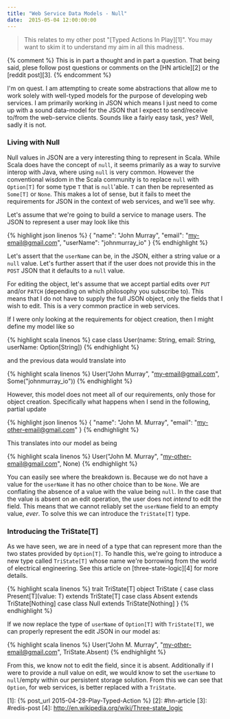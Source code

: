 ```yaml
---
title: "Web Service Data Models - Null"
date:  2015-05-04 12:00:00:00
---
```


> This relates to my other post "[Typed Actions In Play][1]". You may want to
> skim it to understand my aim in all this madness.

{% comment %}
This is in part a thought and in part a question. That being said, plese follow
post questions or comments on the [HN article][2] or the [reddit post][3].
{% endcomment %}

I'm on quest. I am attempting to create some abstractions that allow me to work
solely with well-typed models for the purpose of developing web services. I am primarily
working in JSON which means I just need to come up with a sound data-model for the
JSON that I expect to send/receive to/from the web-service clients. Sounds like a
fairly easy task, yes? Well, sadly it is not.

### Living with Null

Null values in JSON are a very interesting thing to represent in Scala. While Scala
does have the concept of `null`, it seems primarily as a way to survive interop with
Java, where using `null` is very common. However the conventional wisdom in the Scala
community is to replace `null` with `Option[T]` for some type `T` that is `null`'able.
`T` can then be represented as `Some[T]` or `None`. This makes a lot of sense, but it
fails to meet the requirements for JSON in the context of web services, and we'll see
why.

Let's assume that we're going to build a service to manage users. The JSON to represent
a user may look like this

{% highlight json linenos %}
{
  "name": "John Murray",
  "email": "my-email@gmail.com",
  "userName": "johnmurray_io"
}
{% endhighlight %}

Let's assert that the `userName` can be, in the JSON, either a string value or a `null`
value. Let's further assert that if the user does not provide this in the `POST` JSON
that it defaults to a `null` value.

For editing the object, let's assume that we accept partial edits over `PUT` and/or
`PATCH` (depending on which philosophy you subscribe to). This means that I do not
have to supply the full JSON object, only the fields that I wish to edit. This is a
very common practice in web services.

If I were only looking at the requirements for object creation, then I might define my
model like so

{% highlight scala linenos %}
case class User(name: String, email: String, userName: Option[String])
{% endhighlight %}

and the previous data would translate into

{% highlight scala linenos %}
User("John Murray", "my-email@gmail.com", Some("johnmurray_io"))
{% endhighlight %}

However, this model does not meet all of our requirements, only those for object creation.
Specifically what happens when I send in the following, partial update

{% highlight json linenos %}
{
  "name": "John M. Murray",
  "email": "my-other-email@gmail.com"
}
{% endhighlight %}

This translates into our model as being

{% highlight scala linenos %}
User("John M. Murray", "my-other-email@gmail.com", None)
{% endhighlight %}

You can easily see where the breakdown is. Because we do not have a value for the `userName`
it has no other choice than to be `None`. We are conflating the absence of a value with
the value being `null`. In the case that the value is absent on an edit operation, the user
does not _intend_ to edit the field. This means that we cannot reliably set the `userName`
field to an empty value, _ever_. To solve this we can introduce the `TriState[T]` type.

### Introducing the TriState[T]

As we have seen, we are in need of a type that can represent more than the two states
provided by `Option[T]`. To handle this, we're going to introduce a new type called
`TriState[T]` whose name we're borrowing from the world of electrical engineering. See
this article on [three-state-logic][4] for more details.

{% highlight scala linenos %}
trait TriState[T]
object TriState {
  case class Present[T](value: T) extends TriState[T]
  case class Absent extends TriState[Nothing]
  case class Null extends TriState[Nothing]
}
{% endhighlight %}

If we now replace the type of `userName` of `Option[T]` with `TriState[T]`, we can properly
represent the edit JSON in our model as:

{% highlight scala linenos %}
User("John M. Murray", "my-other-email@gmail.com", TriState.Absent)
{% endhighlight %}

From this, we know not to edit the field, since it is absent. Additionally if I were to
provide a null value on edit, we would know to set the `userName` to  `null`/empty within
our persistent storage solution. From this we can see that `Option`, for web services, is
better replaced with a `TriState`.





  [1]: {% post_url 2015-04-28-Play-Typed-Action %}
  [2]: #hn-article
  [3]: #redis-post
  [4]: http://en.wikipedia.org/wiki/Three-state_logic

